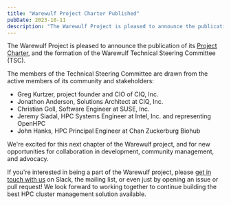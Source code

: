 ```yaml
---
title: "Warewulf Project Charter Published"
pubDate: 2023-10-11
description: "The Warewulf Project is pleased to announce the publication of its Project Charter, and the formation of the Warewulf Technical Steering Committee (TSC)."
---
```


The Warewulf Project is pleased to announce the publication of its
[Project Charter](/charter), and the formation of the Warewulf
Technical Steering Committee (TSC).

The members of the Technical Steering Committee are drawn from the
active members of its community and stakeholders:

- Greg Kurtzer, project founder and CIO of CIQ, Inc.
- Jonathon Anderson, Solutions Architect at CIQ, Inc.
- Christian Goll, Software Engineer at SUSE, Inc.
- Jeremy Siadal, HPC Systems Engineer at Intel, Inc. and representing
  OpenHPC
- John Hanks, HPC Principal Engineer at Chan Zuckerburg Biohub

We're excited for this next chapter of the Warewulf project, and for
new opportunities for collaboration in development, community
management, and advocacy.

If you're interested in being a part of the Warewulf project, please
[get in touch with us](/help) on Slack, the mailing list, or even just
by opening an issue or pull request! We look forward to working
together to continue building the best HPC cluster management solution
available.
